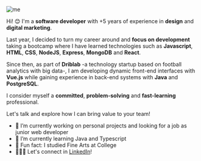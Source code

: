 ![me](https://res.cloudinary.com/dorpbnltc/image/upload/t_LinkedIn_Cover_wmysgb/v1726396246/LinkedIn_Cover_wmysgb.png)

Hi! 😊 I'm a **software developer** with +5 years of experience in **design** and **digital marketing**.

Last year, I decided to turn my career around and **focus on development** taking a bootcamp where I have learned technologies such as **Javascript**, **HTML**, **CSS**, **NodeJS**, **Express**, **MongoDB** and **React**. 

Since then, as part of **Driblab** -a technology startup based on football analytics with big data-, I am developing dynamic front-end interfaces with **Vue.js** while gaining experience in back-end systems with **Java** and **PostgreSQL**.

I consider myself a **committed**, **problem-solving** and **fast-learning** professional. 

Let's talk and explore how I can bring value to your team! 

- 🔭 I’m currently working on personal projects and looking for a job as junior web developer
- 🌱 I’m currently learning Java and Typescript
- 🎨 Fun fact: I studied Fine Arts at College
- 👩🏻‍💻 Let's connect in [LinkedIn](https://www.linkedin.com/in/sofiajimglez/)!



<!--
### Hi! 😊
**sofiajimglez/sofiajimglez** is a ✨ _special_ ✨ repository because its `README.md` (this file) appears on your GitHub profile.

Here are some ideas to get you started:

- 🔭 I’m currently working on ...
- 🌱 I’m currently learning ...
- 👯 I’m looking to collaborate on ...
- 🤔 I’m looking for help with ...
- 💬 Ask me about ...
- 📫 How to reach me: ...
- 😄 Pronouns: ...
- ⚡ Fun fact: ...
-->
